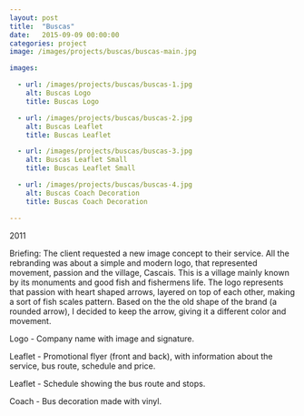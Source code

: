 ```yaml
---
layout: post
title:  "Buscas"
date:   2015-09-09 00:00:00
categories: project
image: /images/projects/buscas/buscas-main.jpg

images:

  - url: /images/projects/buscas/buscas-1.jpg
    alt: Buscas Logo
    title: Buscas Logo

  - url: /images/projects/buscas/buscas-2.jpg
    alt: Buscas Leaflet
    title: Buscas Leaflet

  - url: /images/projects/buscas/buscas-3.jpg
    alt: Buscas Leaflet Small
    title: Buscas Leaflet Small

  - url: /images/projects/buscas/buscas-4.jpg
    alt: Buscas Coach Decoration
    title: Buscas Coach Decoration

---
```

<p>2011</p>
<p>Briefing: The client requested a new image concept to their service. All the rebranding was about a simple and modern logo, that represented movement, passion and the village, Cascais. This is a village mainly known by its monuments and good fish and fishermens life. 
The logo represents that passion with heart shaped arrows, layered on top of each other, making a sort of fish scales pattern.
Based on the the old shape of the brand (a rounded arrow), I decided to keep the arrow, giving it a different color and movement. </p>
<p></p>
<p>Logo - Company name with image and signature.</p>
<p>Leaflet - Promotional flyer (front and back), with information about the service, bus route, schedule and price.</p>
<p>Leaflet - Schedule showing the bus route and stops.</p>
<p>Coach - Bus decoration made with vinyl.</p>